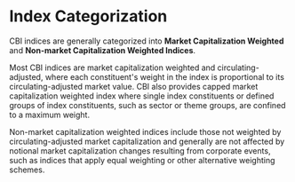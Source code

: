 # Index Categorization

CBI indices are generally categorized into **Market Capitalization Weighted** and **Non-market Capitalization Weighted Indices**.

Most CBI indices are market capitalization weighted and circulating-adjusted, where each constituent's weight in the index is proportional to its circulating-adjusted market value. CBI also provides capped market capitalization weighted index where single index constituents or defined groups of index constituents, such as sector or theme groups, are confined to a maximum weight.

Non-market capitalization weighted indices include those not weighted by circulating-adjusted market capitalization and generally are not affected by notional market capitalization changes resulting from corporate events, such as indices that apply equal weighting or other alternative weighting schemes.
